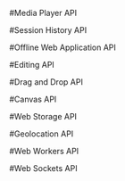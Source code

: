 #Media Player API

#Session History API

#Offline Web Application API

#Editing API

#Drag and Drop API

#Canvas API

#Web Storage API

#Geolocation API

#Web Workers API

#Web Sockets API